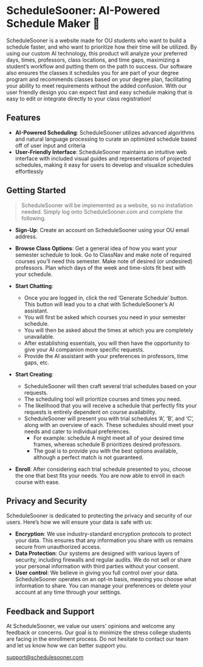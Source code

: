 # ScheduleSooner: AI-Powered Schedule Maker 🧠
ScheduleSooner is a website made for OU students who want to build a schedule faster, and who want to prioritize how their time will be utilized. By using our custom AI technology, this product will analyze your preferred days, times, professors, class locations, and time gaps, maximizing a student’s workflow and putting them on the path to success. Our software also ensures the classes it schedules you for are part of your degree program and recommends classes based on your degree plan, facilitating your ability to meet requirements without the added confusion. With our user friendly design you can expect fast and easy schedule making that is easy to edit or integrate directly to your class registration!

## Features 
* **AI-Powered Scheduling**: ScheduleSooner utilizes advanced algorithms and natural language processing to curate an optimized schedule based off of user input and criteria
* **User-Friendly Interface**: ScheduleSooner maintains an intuitive web interface with included visual guides and representations of projected schedules, making it easy for users to develop and visualize schedules effortlessly



## Getting Started
> ScheduleSooner will be implemented as a website, so no installation needed. Simply log onto ScheduleSooner.com and complete the following. 
* **Sign-Up**: Create an account on ScheduleSooner using your OU email address. 
* **Browse Class Options**: Get a general idea of how you want your semester schedule to look. Go to ClassNav and make note of required courses you’ll need this semester. Make note of desired (or undesired) professors. Plan which days of the week and time-slots fit best with your schedule. 
* **Start Chatting**:
  * Once you are logged in, click the red ‘Generate Schedule’ button. This button will lead you to a chat with ScheduleSooner’s AI assistant.
  * You will first be asked which courses you need in your semester schedule.
  * You will then be asked about the times at which you are completely unavailable.
  * After establishing essentials, you will then have the opportunity to give your AI companion more specific requests.
  * Provide the AI assistant with your preferences in professors, time gaps, etc.

* **Start Creating**:
  * ScheduleSooner will then craft several trial schedules based on your requests.
  * The scheduling tool will prioritize courses and times you need.
  * The likelihood that you will receive a schedule that perfectly fits your requests is entirely dependent on course availability.
  * ScheduleSooner will present you with trial schedules ‘A’, ‘B’, and ‘C’, along with an overview of each. These schedules should meet your needs and cater to individual preferences.
    * For example: schedule A might meet all of your desired time frames, whereas schedule B prioritizes desired professors.
    * The goal is to provide you with the best options available, although a perfect match is not guaranteed.
* **Enroll**: After considering each trial schedule presented to you, choose the one that best fits your needs. You are now able to enroll in each course with ease. 


## Privacy and Security

ScheduleSooner is dedicated to protecting the privacy and security of our users. Here’s how we will ensure your data is safe with us: 
* **Encryption**: We use industry-standard encryption protocols to protect your data. This ensures that any information you share with us remains secure from unauthorized access. 
* **Data Protection**: Our systems are designed with various layers of security, including firewalls and regular audits. We do not sell or share your personal information with third parties without your consent. 
* **User control**: We believe in giving you full control over your data. ScheduleSooner operates on an opt-in basis, meaning you choose what information to share. You can manage your preferences or delete your account at any time through your settings. 



## Feedback and Support

At ScheduleSooner, we value our users' opinions and welcome any feedback or concerns. Our goal is to minimize the stress college students are facing in the enrollment process. Do not hesitate to contact our team and let us know how we can better support you. 

support@schedulesooner.com 
